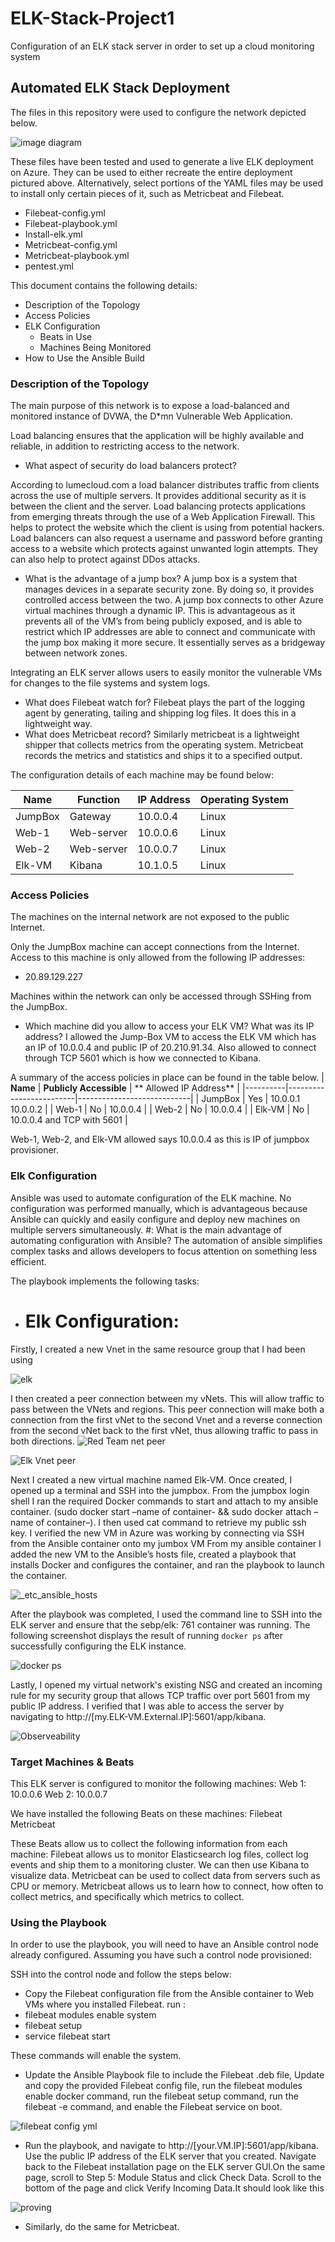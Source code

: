 # ELK-Stack-Project1
Configuration of an ELK stack server in order to set up a cloud monitoring system 
## Automated ELK Stack Deployment

The files in this repository were used to configure the network depicted below.


![image diagram](https://user-images.githubusercontent.com/104738434/166611035-55494954-d86b-4d8b-8337-6aa501e5d7c7.jpg)

These files have been tested and used to generate a live ELK deployment on Azure. They can be used to either recreate the entire deployment pictured above. Alternatively, select portions of the YAML files may be used to install only certain pieces of it, such as Metricbeat and Filebeat.

- Filebeat-config.yml
- Filebeat-playbook.yml
- Install-elk.yml
- Metricbeat-config.yml
- Metricbeat-playbook.yml
- pentest.yml

This document contains the following details:
- Description of the Topology
- Access Policies
- ELK Configuration
  - Beats in Use
  - Machines Being Monitored
- How to Use the Ansible Build


### Description of the Topology

The main purpose of this network is to expose a load-balanced and monitored instance of DVWA, the D*mn Vulnerable Web Application.

Load balancing ensures that the application will be highly available and reliable, in addition to restricting access to the network.
- What aspect of security do load balancers protect? 

According to lumecloud.com a load balancer distributes traffic from clients across the use of multiple servers. It provides additional security as it is between the client and the server. Load balancing protects applications from emerging threats through the use of a Web Application Firewall. This helps to protect the website which the client is using from potential hackers. Load balancers can also request a username and password before granting access to a website which protects against unwanted login attempts. They can also help to protect against DDos attacks. 


- What is the advantage of a jump box?
A jump box is a system that manages devices in a separate security zone. By doing so, it provides controlled access between the two. A jump box connects to other Azure virtual machines through a dynamic IP. This is advantageous as it prevents all of the VM’s from being publicly exposed, and is able to restrict which IP addresses are able to connect and communicate with the jump box making it more secure. It essentially serves as a bridgeway between network zones. 

Integrating an ELK server allows users to easily monitor the vulnerable VMs for changes to the file systems and system logs.
- What does Filebeat watch for?
Filebeat plays the part of the logging agent by generating, tailing and shipping log files. It does this in a lightweight way.  
-  What does Metricbeat record?
Similarly metricbeat is a lightweight shipper that collects metrics from the operating system. Metricbeat records the metrics and statistics and ships it to a specified output. 

The configuration details of each machine may be found below:

| **Name** | **Function** | **IP Address** | **Operating System** |
|----------|--------------|----------------|----------------------|
| JumpBox  | Gateway      | 10.0.0.4       | Linux                |
| Web-1    | Web-server   | 10.0.0.6       | Linux                |
| Web-2    | Web-server   | 10.0.0.7       | Linux                |
| Elk-VM   | Kibana       | 10.1.0.5       | Linux                |


### Access Policies

The machines on the internal network are not exposed to the public Internet.

Only the JumpBox machine can accept connections from the Internet. Access to this machine is only allowed from the following IP addresses:
- 20.89.129.227

Machines within the network can only be accessed through SSHing from the JumpBox.
- Which machine did you allow to access your ELK VM? What was its IP address? I allowed the Jump-Box VM to access the ELK VM which has an IP of 10.0.0.4 and public IP of 20.210.91.34. Also allowed to connect through TCP 5601 which is how we connected to Kibana. 

A summary of the access policies in place can be found in the table below.
| **Name** | **Publicly Accessible** | ** Allowed IP Address**    |
|----------|-------------------------|----------------------------|
| JumpBox  | Yes                     | 10.0.0.1 10.0.0.2          |
| Web-1    | No                      | 10.0.0.4                   |
| Web-2    | No                      | 10.0.0.4                   |
| Elk-VM   | No                      | 10.0.0.4 and TCP with 5601 |

Web-1, Web-2, and Elk-VM allowed says 10.0.0.4 as this is IP of jumpbox provisioner. 


### Elk Configuration

Ansible was used to automate configuration of the ELK machine. No configuration was performed manually, which is advantageous because Ansible can quickly and easily configure and deploy new machines on multiple servers simultaneously. 
#: What is the main advantage of automating configuration with Ansible? The automation of ansible simplifies complex tasks and allows developers to focus attention on something less efficient. 

The playbook implements the following tasks:
- # Elk Configuration:
Firstly, I created a new Vnet in the same resource group that I had been using

![elk](https://user-images.githubusercontent.com/104738434/166584396-e732945d-9b2b-4744-99e3-2272d7dcfe7b.jpg)

I then created a peer connection between my vNets. This will allow traffic to pass between the VNets and regions. This peer connection will make both a connection from the first vNet to the second Vnet and a reverse connection from the second vNet back to the first vNet, thus allowing traffic to pass in both directions. 
![Red Team net peer ](https://user-images.githubusercontent.com/104738434/166584704-c42ddfdd-796f-4618-b030-77ba654cfe77.jpg)


![Elk Vnet peer](https://user-images.githubusercontent.com/104738434/166584982-226a1315-65b7-445b-adf4-134472e2ddeb.jpg)

Next I created a new virtual machine named Elk-VM. Once created, I opened up a terminal and SSH into the jumpbox. From the jumpbox login shell I ran the required Docker commands to start and attach to my ansible container. (sudo docker start –name of container- && sudo docker attach –name of container–). I then used cat command to retrieve my public ssh key. 
I verified the new VM in Azure was working by connecting via SSH from the Ansible container onto my jumbox VM
From my ansible container I added the new VM to the Ansible’s hosts file, created a playbook that installs Docker and configures the container, and ran the playbook to launch the container. 

![_etc_ansible_hosts](https://user-images.githubusercontent.com/104738434/166585191-94b5c8bd-5b48-42df-86c0-c00bd1a277a9.jpg)

After the playbook was completed, I used the command line to SSH into the ELK server and ensure that the sebp/elk: 761 container was running. 
The following screenshot displays the result of running `docker ps` after successfully configuring the ELK instance.


![docker ps](https://user-images.githubusercontent.com/104738434/166523037-35cba19b-0936-43aa-8d26-867052f8467b.jpg)

Lastly, I opened my virtual network's existing NSG and created an incoming rule for my security group that allows TCP traffic over port 5601 from my public IP address. I verified that I was able to access the server by navigating to http://[my.ELK-VM.External.IP]:5601/app/kibana. 

![Observeability ](https://user-images.githubusercontent.com/104738434/166585488-29f134f4-d51b-4a2b-a60b-f25e3ed497ea.jpg)

### Target Machines & Beats
This ELK server is configured to monitor the following machines:
Web 1: 10.0.0.6
Web 2: 10.0.0.7


We have installed the following Beats on these machines:
Filebeat
Metricbeat

These Beats allow us to collect the following information from each machine:
Filebeat allows us to monitor Elasticsearch log files, collect log events and ship them to a monitoring cluster. We can then use Kibana to visualize data. Metricbeat can be used to collect data from servers such as CPU or memory. Metricbeat allows us to learn how to connect, how often to collect metrics, and specifically which metrics to collect. 

### Using the Playbook
In order to use the playbook, you will need to have an Ansible control node already configured. Assuming you have such a control node provisioned:

SSH into the control node and follow the steps below:
- Copy the Filebeat configuration file from the Ansible container to Web VMs where you installed Filebeat. run : 
- filebeat modules enable system
- filebeat setup
- service filebeat start

These commands will enable the system. 

- Update the Ansible Playbook file to include the Filebeat .deb file, Update and copy the provided Filebeat config file, run the filebeat modules enable docker command, run the filebeat setup command, run the filebeat -e command, and enable the Filebeat service on boot.

![filebeat config yml](https://user-images.githubusercontent.com/104738434/166585689-703cd123-c3fa-4d61-b367-1763ef20f3ad.jpg)


- Run the playbook, and navigate to http://[your.VM.IP]:5601/app/kibana. Use the public IP address of the ELK server that you created. Navigate back to the Filebeat installation page on the ELK server GUI.On the same page, scroll to Step 5: Module Status and click Check Data. Scroll to the bottom of the page and click Verify Incoming Data.It should look like this 

![proving](https://user-images.githubusercontent.com/104738434/166585903-ecba3dc0-b7d0-43ba-b3c0-72b49ecdb5b8.jpg)



- Similarly, do the same for Metricbeat. 

